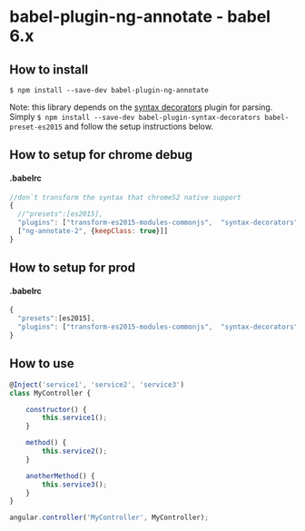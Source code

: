 # babel-plugin-ng-annotate - babel 6.x

## How to install

```
$ npm install --save-dev babel-plugin-ng-annotate
```

Note: this library depends on the [syntax decorators](https://www.npmjs.com/package/babel-plugin-syntax-decorators) plugin for parsing. Simply `$ npm install --save-dev babel-plugin-syntax-decorators babel-preset-es2015` and follow the setup instructions below.

## How to setup for chrome debug


#### .babelrc
```js
//don`t transform the syntax that chrome52 native support
{
  //"presets":[es2015],
  "plugins": ["transform-es2015-modules-commonjs",  "syntax-decorators", 
  ["ng-annotate-2", {keepClass: true}]]
}
```

## How to setup for prod
#### .babelrc
```js
{
  "presets":[es2015],
  "plugins": ["transform-es2015-modules-commonjs",  "syntax-decorators", "ng-annotate-2"]
}
```


## How to use

```js
@Inject('service1', 'service2', 'service3')
class MyController {

    constructor() {
        this.service1();
    }

    method() {
        this.service2();
    }

    anotherMethod() {
        this.service3();
    }
}

angular.controller('MyController', MyController);
```
